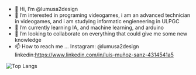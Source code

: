 - 👋 Hi, I’m @lumusa2design
- 👀 I’m interested in programing videogames, i am an advanced technician in videogames, and i am studying informatic engieneering in ULPGC
- 🌱 I’m currently learning IA, and machine learning, and arduino
- 💞️ I’m looking to collaborate on everything that could give me some new knowledge
- 📫 How to reach me ...
Instagram: @lumusa2design
linkedin:https://www.linkedin.com/in/luis-muñoz-sanz-4314541a5

<!---
lumusa2design/lumusa2design is a ✨ special ✨ repository because its `README.md` (this file) appears on your GitHub profile.
You can click the Preview link to take a look at your changes.
--->
![Top Langs](https://github-readme-stats.vercel.app/api/top-langs/?username=anuraghazra&layout=compact)
